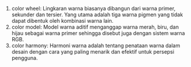 1. color wheel: Lingkaran warna biasanya dibangun dari warna primer, sekunder dan tersier. Yang utama adalah tiga warna pigmen yang tidak dapat dibentuk oleh kombinasi warna lain.
2. color model: Model warna aditif menganggap warna merah, biru, dan hijau sebagai warna primer sehingga disebut juga dengan sistem warna RGB.
3. color harmony: Harmoni warna adalah tentang penataan warna dalam desain dengan cara yang paling menarik dan efektif untuk persepsi pengguna.
